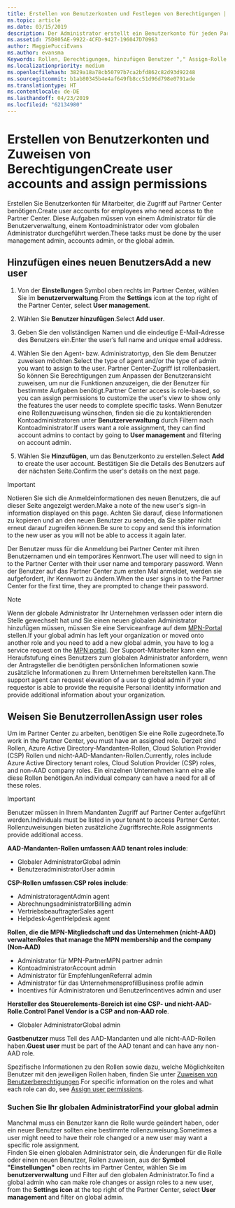 ```yaml
---
title: Erstellen von Benutzerkonten und Festlegen von Berechtigungen | Partner Center
ms.topic: article
ms.date: 03/15/2019
description: Der Administrator erstellt ein Benutzerkonto für jeden Partnermitarbeiter, der Zugriff auf Partner Center benötigt.
ms.assetid: 75D805AE-9922-4CFD-9427-196047D70963
author: MaggiePucciEvans
ms.author: evansma
Keywords: Rollen, Berechtigungen, hinzufügen Benutzer "," Assign-Rolle "," Admin ","-agent
ms.localizationpriority: medium
ms.openlocfilehash: 3829a18a78cb50797b7ca2bfd862c82d93d92248
ms.sourcegitcommit: b1ab80345b4e4af649fb8cc51d96d798e0791ade
ms.translationtype: HT
ms.contentlocale: de-DE
ms.lasthandoff: 04/23/2019
ms.locfileid: "62134980"
---
```

# <a name="create-user-accounts-and-assign-permissions"></a><span data-ttu-id="0cd73-104">Erstellen von Benutzerkonten und Zuweisen von Berechtigungen</span><span class="sxs-lookup"><span data-stu-id="0cd73-104">Create user accounts and assign permissions</span></span>

<span data-ttu-id="0cd73-105">Erstellen Sie Benutzerkonten für Mitarbeiter, die Zugriff auf Partner Center benötigen.</span><span class="sxs-lookup"><span data-stu-id="0cd73-105">Create user accounts for employees who need access to the Partner Center.</span></span> <span data-ttu-id="0cd73-106">Diese Aufgaben müssen von einem Administrator für die Benutzerverwaltung, einem Kontoadministrator oder vom globalen Administrator durchgeführt werden.</span><span class="sxs-lookup"><span data-stu-id="0cd73-106">These tasks must be done by the user management admin, accounts admin, or the global admin.</span></span> 


## <a name="add-a-new-user"></a><span data-ttu-id="0cd73-107">Hinzufügen eines neuen Benutzers</span><span class="sxs-lookup"><span data-stu-id="0cd73-107">Add a new user</span></span>

1. <span data-ttu-id="0cd73-108">Von der **Einstellungen** Symbol oben rechts im Partner Center, wählen Sie im **benutzerverwaltung**.</span><span class="sxs-lookup"><span data-stu-id="0cd73-108">From the **Settings** icon at the top right of the Partner Center, select **User management**.</span></span>

2.  <span data-ttu-id="0cd73-109">Wählen Sie **Benutzer hinzufügen**.</span><span class="sxs-lookup"><span data-stu-id="0cd73-109">Select **Add user**.</span></span>

3.  <span data-ttu-id="0cd73-110">Geben Sie den vollständigen Namen und die eindeutige E-Mail-Adresse des Benutzers ein.</span><span class="sxs-lookup"><span data-stu-id="0cd73-110">Enter the user’s full name and unique email address.</span></span>

4.  <span data-ttu-id="0cd73-111">Wählen Sie den Agent- bzw. Administratortyp, den Sie dem Benutzer zuweisen möchten.</span><span class="sxs-lookup"><span data-stu-id="0cd73-111">Select the type of agent and/or the type of admin you want to assign to the user.</span></span> <span data-ttu-id="0cd73-112">Partner Center-Zugriff ist rollenbasiert. So können Sie Berechtigungen zum Anpassen der Benutzeransicht zuweisen, um nur die Funktionen anzuzeigen, die der Benutzer für bestimmte Aufgaben benötigt.</span><span class="sxs-lookup"><span data-stu-id="0cd73-112">Partner Center access is role-based, so you can assign permissions to customize the user's view to show only the features the user needs to complete specific tasks.</span></span>  <span data-ttu-id="0cd73-113">Wenn Benutzer eine Rollenzuweisung wünschen, finden sie die zu kontaktierenden Kontoadministratoren unter **Benutzerverwaltung** durch Filtern nach Kontoadministrator.</span><span class="sxs-lookup"><span data-stu-id="0cd73-113">If users want a role assignment, they can find account admins to contact by going to **User management** and filtering on account admin.</span></span>

5.  <span data-ttu-id="0cd73-114">Wählen Sie **Hinzufügen**, um das Benutzerkonto zu erstellen.</span><span class="sxs-lookup"><span data-stu-id="0cd73-114">Select **Add** to create the user account.</span></span> <span data-ttu-id="0cd73-115">Bestätigen Sie die Details des Benutzers auf der nächsten Seite.</span><span class="sxs-lookup"><span data-stu-id="0cd73-115">Confirm the user's details on the next page.</span></span>

> [!IMPORTANT]  
> <span data-ttu-id="0cd73-116">Notieren Sie sich die Anmeldeinformationen des neuen Benutzers, die auf dieser Seite angezeigt werden.</span><span class="sxs-lookup"><span data-stu-id="0cd73-116">Make a note of the new user's sign-in information displayed on this page.</span></span> <span data-ttu-id="0cd73-117">Achten Sie darauf, diese Informationen zu kopieren und an den neuen Benutzer zu senden, da Sie später nicht erneut darauf zugreifen können.</span><span class="sxs-lookup"><span data-stu-id="0cd73-117">Be sure to copy and send this information to the new user as you will not be able to access it again later.</span></span> 

<span data-ttu-id="0cd73-118">Der Benutzer muss für die Anmeldung bei Partner Center mit ihren Benutzernamen und ein temporäres Kennwort.</span><span class="sxs-lookup"><span data-stu-id="0cd73-118">The user will need to sign in to the Partner Center with their user name and temporary password.</span></span> <span data-ttu-id="0cd73-119">Wenn der Benutzer auf das Partner Center zum ersten Mal anmeldet, werden sie aufgefordert, ihr Kennwort zu ändern.</span><span class="sxs-lookup"><span data-stu-id="0cd73-119">When the user signs in to the Partner Center for the first time, they are prompted to change their password.</span></span> 

> [!NOTE]  
>  <span data-ttu-id="0cd73-120">Wenn der globale Administrator Ihr Unternehmen verlassen oder intern die Stelle gewechselt hat und Sie einen neuen globalen Administrator hinzufügen müssen, müssen Sie eine Serviceanfrage auf dem [MPN-Portal](https://partner.microsoft.com/support) stellen.</span><span class="sxs-lookup"><span data-stu-id="0cd73-120">If your global admin has left your organization or moved onto another role and you need to add a new global admin, you have to log a service request on the [MPN portal](https://partner.microsoft.com/support).</span></span> <span data-ttu-id="0cd73-121">Der Support-Mitarbeiter kann eine Heraufstufung eines Benutzers zum globalen Administrator anfordern, wenn der Antragsteller die benötigten persönlichen Informationen sowie zusätzliche Informationen zu Ihrem Unternehmen bereitstellen kann.</span><span class="sxs-lookup"><span data-stu-id="0cd73-121">The support agent can request elevation of a user to global admin if your requestor is able to provide the requisite Personal identity information and provide additional information about your organization.</span></span>

## <a name="assign-user-roles"></a><span data-ttu-id="0cd73-122">Weisen Sie Benutzerrollen</span><span class="sxs-lookup"><span data-stu-id="0cd73-122">Assign user roles</span></span>

<span data-ttu-id="0cd73-123">Um im Partner Center zu arbeiten, benötigen Sie eine Rolle zugeordnete.</span><span class="sxs-lookup"><span data-stu-id="0cd73-123">To work in the Partner Center, you must have an assigned role.</span></span>  <span data-ttu-id="0cd73-124">Derzeit sind Rollen, Azure Active Directory-Mandanten-Rollen, Cloud Solution Provider (CSP) Rollen und nicht-AAD-Mandanten-Rollen.</span><span class="sxs-lookup"><span data-stu-id="0cd73-124">Currently, roles include Azure Active Directory tenant roles, Cloud Solution Provider (CSP) roles, and non-AAD company roles.</span></span> <span data-ttu-id="0cd73-125">Ein einzelnen Unternehmen kann eine alle diese Rollen benötigen.</span><span class="sxs-lookup"><span data-stu-id="0cd73-125">An individual company can have a need for all of these roles.</span></span>

>[!Important]
><span data-ttu-id="0cd73-126">Benutzer müssen in Ihrem Mandanten Zugriff auf Partner Center aufgeführt werden.</span><span class="sxs-lookup"><span data-stu-id="0cd73-126">Individuals must be listed in your tenant to access Partner Center.</span></span> <span data-ttu-id="0cd73-127">Rollenzuweisungen bieten zusätzliche Zugriffsrechte.</span><span class="sxs-lookup"><span data-stu-id="0cd73-127">Role assignments provide additional access.</span></span>


<span data-ttu-id="0cd73-128">**AAD-Mandanten-Rollen umfassen**:</span><span class="sxs-lookup"><span data-stu-id="0cd73-128">**AAD tenant roles include**:</span></span>
- <span data-ttu-id="0cd73-129">Globaler Administrator</span><span class="sxs-lookup"><span data-stu-id="0cd73-129">Global admin</span></span>
- <span data-ttu-id="0cd73-130">Benutzeradministrator</span><span class="sxs-lookup"><span data-stu-id="0cd73-130">User admin</span></span>

<span data-ttu-id="0cd73-131">**CSP-Rollen umfassen**:</span><span class="sxs-lookup"><span data-stu-id="0cd73-131">**CSP roles include**:</span></span>
- <span data-ttu-id="0cd73-132">Administratoragent</span><span class="sxs-lookup"><span data-stu-id="0cd73-132">Admin agent</span></span>
- <span data-ttu-id="0cd73-133">Abrechnungsadministrator</span><span class="sxs-lookup"><span data-stu-id="0cd73-133">Billing admin</span></span>
- <span data-ttu-id="0cd73-134">Vertriebsbeauftragter</span><span class="sxs-lookup"><span data-stu-id="0cd73-134">Sales agent</span></span>
- <span data-ttu-id="0cd73-135">Helpdesk-Agent</span><span class="sxs-lookup"><span data-stu-id="0cd73-135">Helpdesk agent</span></span>

<span data-ttu-id="0cd73-136">**Rollen, die die MPN-Mitgliedschaft und das Unternehmen (nicht-AAD) verwalten**</span><span class="sxs-lookup"><span data-stu-id="0cd73-136">**Roles that manage the MPN membership and the company (Non-AAD)**</span></span>
- <span data-ttu-id="0cd73-137">Administrator für MPN-Partner</span><span class="sxs-lookup"><span data-stu-id="0cd73-137">MPN partner admin</span></span>
- <span data-ttu-id="0cd73-138">Kontoadministrator</span><span class="sxs-lookup"><span data-stu-id="0cd73-138">Account admin</span></span>
- <span data-ttu-id="0cd73-139">Administrator für Empfehlungen</span><span class="sxs-lookup"><span data-stu-id="0cd73-139">Referral admin</span></span>
- <span data-ttu-id="0cd73-140">Administrator für das Unternehmensprofil</span><span class="sxs-lookup"><span data-stu-id="0cd73-140">Business profile admin</span></span>
- <span data-ttu-id="0cd73-141">Incentives für Administratoren und Benutzer</span><span class="sxs-lookup"><span data-stu-id="0cd73-141">Incentives admin and user</span></span>

<span data-ttu-id="0cd73-142">**Hersteller des Steuerelements-Bereich ist eine CSP- und nicht-AAD-Rolle**.</span><span class="sxs-lookup"><span data-stu-id="0cd73-142">**Control Panel Vendor is a CSP and non-AAD role**.</span></span>
- <span data-ttu-id="0cd73-143">Globaler Administrator</span><span class="sxs-lookup"><span data-stu-id="0cd73-143">Global admin</span></span>

<span data-ttu-id="0cd73-144">**Gastbenutzer** muss Teil des AAD-Mandanten und alle nicht-AAD-Rollen haben.</span><span class="sxs-lookup"><span data-stu-id="0cd73-144">**Guest user** must be part of the AAD tenant and can have any non-AAD role.</span></span>

<span data-ttu-id="0cd73-145">Spezifische Informationen zu den Rollen sowie dazu, welche Möglichkeiten Benutzer mit den jeweiligen Rollen haben, finden Sie unter [Zuweisen von Benutzerberechtigungen](permissions-overview.md).</span><span class="sxs-lookup"><span data-stu-id="0cd73-145">For specific information on the roles and what each role can do, see [Assign user permissions](permissions-overview.md).</span></span>



### <a name="find-your-global-admin"></a><span data-ttu-id="0cd73-146">Suchen Sie Ihr globalen Administrator</span><span class="sxs-lookup"><span data-stu-id="0cd73-146">Find your global admin</span></span>

<span data-ttu-id="0cd73-147">Manchmal muss ein Benutzer kann die Rolle wurde geändert haben, oder ein neuer Benutzer sollten eine bestimmte rollenzuweisung.</span><span class="sxs-lookup"><span data-stu-id="0cd73-147">Sometimes a user might need to have their role changed or a new user may want a specific role assignment.</span></span>  
<span data-ttu-id="0cd73-148">Finden Sie einen globalen Administrator sein, die Änderungen für die Rolle oder einen neuen Benutzer, Rollen zuweisen, aus der **Symbol "Einstellungen"** oben rechts im Partner Center, wählen Sie im **benutzerverwaltung** und Filter auf den globalen Administrator.</span><span class="sxs-lookup"><span data-stu-id="0cd73-148">To find a global admin who can make role changes or assign roles to a new user, from the **Settings icon** at the top right of the Partner Center, select **User management** and filter on global admin.</span></span> 







